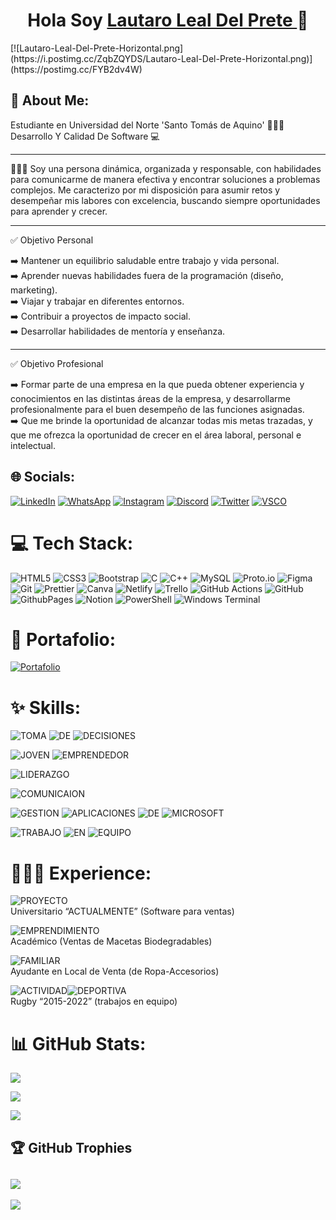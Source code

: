 <div align="center">
  <h1 align> Hola Soy <a href="https://www.linkedin.com/in/lauldp"> Lautaro Leal Del Prete </a> 👋 </h1>
</div>
  [![Lautaro-Leal-Del-Prete-Horizontal.png](https://i.postimg.cc/ZqbZQYDS/Lautaro-Leal-Del-Prete-Horizontal.png)](https://postimg.cc/FYB2dv4W)


## 💫 About Me:
Estudiante en Universidad del Norte 'Santo Tomás de Aquino' 👨🏻‍🎓​<br>
Desarrollo Y Calidad De Software ​💻 <br>
<hr>
🙋🏻‍♂️​ Soy una persona dinámica, organizada y responsable, con habilidades para comunicarme de manera efectiva y encontrar soluciones a problemas complejos. Me caracterizo por mi disposición para asumir retos y desempeñar mis labores con excelencia, buscando siempre oportunidades para aprender y crecer. <br>
<hr>
✅ Objetivo Personal 

➡️ ⁠Mantener un equilibrio saludable entre trabajo y vida personal. <br>
➡️ Aprender nuevas habilidades fuera de la programación (diseño, marketing). <br>
➡️ Viajar y trabajar en diferentes entornos. <br>
➡️ Contribuir a proyectos de impacto social. <br>
➡️ Desarrollar habilidades de mentoría y enseñanza. <br>
<hr>
✅ Objetivo Profesional

​➡️​ Formar parte de una empresa en la que pueda obtener experiencia y conocimientos en las distintas áreas de la empresa, y desarrollarme profesionalmente para el buen desempeño de las funciones asignadas. <br>
​➡️​ Que me brinde la oportunidad de alcanzar todas mis metas trazadas, y que me ofrezca la oportunidad de crecer en el área laboral, personal e intelectual.

## 🌐 Socials:
[![LinkedIn](https://img.shields.io/badge/LinkedIn-%230077B5.svg?logo=linkedin&logoColor=white)](https://www.linkedin.com/in/lauldp)                                  [![WhatsApp](https://img.shields.io/badge/WhatsApp-%230077B5.svg?logo=whatsapp&logoColor=white&color=gren)](https://Wa.me/543813399463)                              [![Instagram](https://img.shields.io/badge/Instagram-%23E4405F.svg?logo=Instagram&logoColor=white&style=red)](https://www.instagram.com/lautaro_leall)                [![Discord](https://img.shields.io/badge/Discord-%237289DA.svg?logo=discord&logoColor=white)](https://discord.gg/lautaro_leall)                                      [![Twitter](https://img.shields.io/badge/Twitter-black.svg?logo=X&logoColor=white)](https://x.com/lautaro_leall)                                                     [![VSCO](https://img.shields.io/badge/VSCO-%230077B5.svg?logo=vsco&logoColor=white&color=black)](https://vsco.co/lauti02/gallery)

# 💻 Tech Stack:
![HTML5](https://img.shields.io/badge/html5-%23E34F26.svg?style=for-the-badge&logo=html5&logoColor=white)                                                             ![CSS3](https://img.shields.io/badge/css3-%231572B6.svg?style=for-the-badge&logo=css3&logoColor=white)                                                                ![Bootstrap](https://img.shields.io/badge/bootstrap-%238511FA.svg?style=for-the-badge&logo=bootstrap&logoColor=white)                                                 ![C](https://img.shields.io/badge/c-%2300599C.svg?style=for-the-badge&logo=c&logoColor=white)                                                                         ![C++](https://img.shields.io/badge/c++-%2300599C.svg?style=for-the-badge&logo=c%2B%2B&logoColor=white)                                                               ![MySQL](https://img.shields.io/badge/mysql-4479A1.svg?style=for-the-badge&logo=mysql&logoColor=white)                                                                <!--![Postgres](https://img.shields.io/badge/postgres-%23316192.svg?style=for-the-badge&logo=postgresql&logoColor=white)                                                  ![MongoDB](https://img.shields.io/badge/MongoDB-%234ea94b.svg?style=for-the-badge&logo=mongodb&logoColor=white)                                                       ![NodeJS](https://img.shields.io/badge/node.js-6DA55F?style=for-the-badge&logo=node.js&logoColor=white)-->                                                        ![Proto.io](https://img.shields.io/badge/Proto.io-161637?style=for-the-badge&logo=proto.io&logoColor=00e5ff)                                                          ![Figma](https://img.shields.io/badge/figma-%23F24E1E.svg?style=for-the-badge&logo=figma&logoColor=white)
![Git](https://img.shields.io/badge/git-%23F05033.svg?style=for-the-badge&logo=git&logoColor=white)                                                                   ![Prettier](https://img.shields.io/badge/prettier-%23F7B93E.svg?style=for-the-badge&logo=prettier&logoColor=black)                                                    ![Canva](https://img.shields.io/badge/Canva-%2300C4CC.svg?style=for-the-badge&logo=Canva&logoColor=white)                                                             ![Netlify](https://img.shields.io/badge/netlify-%23000000.svg?style=for-the-badge&logo=netlify&logoColor=#00C7B7)                                                     ![Trello](https://img.shields.io/badge/Trello-%23026AA7.svg?style=for-the-badge&logo=Trello&logoColor=white)                                                          ![GitHub Actions](https://img.shields.io/badge/github%20actions-%232671E5.svg?style=for-the-badge&logo=githubactions&logoColor=white)                                 ![GitHub](https://img.shields.io/badge/GitHub-Git?style=for-the-badge&logo=github&logoColor=white&labelColor=Black&color=black)                                       ![GithubPages](https://img.shields.io/badge/github%20pages-121013?style=for-the-badge&logo=github&logoColor=white)                                                    ![Notion](https://img.shields.io/badge/Notion-%23000000.svg?style=for-the-badge&logo=notion&logoColor=white)                                                          ![PowerShell](https://img.shields.io/badge/PowerShell-%235391FE.svg?style=for-the-badge&logo=powershell&logoColor=white)                                              ![Windows Terminal](https://img.shields.io/badge/Windows%20Terminal-%234D4D4D.svg?style=for-the-badge&logo=windows-terminal&logoColor=white)

# 💼​ Portafolio:
[![Portafolio](https://img.shields.io/badge/PORTAFOLIO-P?style=for-the-badge&logo=codementor&logoColor=white&labelColor=Black&color=brown)](https://portafolio-lautaro-leal-del-prete.netlify.app/)

# ✨​ Skills:
![TOMA](https://img.shields.io/badge/TOMA-AA?style=for-the-badge&logoColor=white&color=black&cacheSeconds=Toma%20De%20Decisions%20)
![DE](https://img.shields.io/badge/DE-AA?style=for-the-badge&logoColor=white&color=black&cacheSeconds=Toma%20De%20Decisions%20)
![DECISIONES](https://img.shields.io/badge/DECISIONES-AA?style=for-the-badge&logoColor=white&color=black&cacheSeconds=Toma%20De%20Decisions%20)

![JOVEN](https://img.shields.io/badge/JOVEN-AA?style=for-the-badge&logoColor=white&color=black&cacheSeconds=Toma%20De%20Decisions%20)
![EMPRENDEDOR](https://img.shields.io/badge/EMPRENDEDOR-AA?style=for-the-badge&logoColor=white&color=black&cacheSeconds=Toma%20De%20Decisions%20)

![LIDERAZGO](https://img.shields.io/badge/LIDERAZGO-AA?style=for-the-badge&logoColor=white&color=grey&cacheSeconds=Toma%20De%20Decisions%20)

![COMUNICAION](https://img.shields.io/badge/COMUNICACION-AA?style=for-the-badge&logoColor=white&color=grey&cacheSeconds=Toma%20De%20Decisions%20)

![ GESTION](https://img.shields.io/badge/GESTION-AA?style=for-the-badge&logoColor=white&color=white&cacheSeconds=Toma%20De%20Decisions%20)
![APLICACIONES](https://img.shields.io/badge/APLICACIONES-AA?style=for-the-badge&logoColor=white&color=white&cacheSeconds=Toma%20De%20Decisions%20)
![DE](https://img.shields.io/badge/DE-AA?style=for-the-badge&logoColor=white&color=white&cacheSeconds=Toma%20De%20Decisions%20)
![MICROSOFT](https://img.shields.io/badge/MICROSOFT-AA?style=for-the-badge&logoColor=white&color=white&cacheSeconds=Toma%20De%20Decisions%20)

![TRABAJO](https://img.shields.io/badge/TRABAJO-EN?style=for-the-badge&logoColor=white&labelColor=white&color=white)
![EN](https://img.shields.io/badge/EN-EN?style=for-the-badge&logoColor=white&labelColor=white&color=white)
![EQUIPO](https://img.shields.io/badge/EQUIPO-EQ?style=for-the-badge&logoColor=white&labelColor=white&color=white)

# ​​🧑🏻‍💼​ Experience:
 ![PROYECTO](https://img.shields.io/badge/PROYECTO%3A-dark%20red?style=for-the-badge&logoSize=amd&labelColor=dark%20&color=purple)<br>
 Universitario “ACTUALMENTE” (Software
 para ventas)<br>
 
 ![EMPRENDIMIENTO](https://img.shields.io/badge/EMPRENDIMIENTO%3A-dark%20red?style=for-the-badge&logoSize=amd&labelColor=dark%20&color=purple)<br>
 Académico (Ventas de Macetas
 Biodegradables)<br>
 
 ![FAMILIAR](https://img.shields.io/badge/FAMILIAR%3A-dark%20red?style=for-the-badge&logoSize=amd&labelColor=dark%20&color=purple)<br>
 Ayudante en Local de Venta (de
 Ropa-Accesorios)<br>
 
![ACTIVIDAD](https://img.shields.io/badge/ACTIVIDAD-dark%20red?style=for-the-badge&logoSize=amd&labelColor=purple%20&color=purple%20)![DEPORTIVA](https://img.shields.io/badge/DEPORTIVA%3A-%3A?style=for-the-badge&logoSize=amd&labelColor=purple%20&color=purple%20)<br>
 Rugby “2015-2022” (trabajos en equipo)

# 📊 GitHub Stats:
<!--PRIMER CUADRO-->
![](https://github-readme-stats.vercel.app/api?username=LautaroLeall&theme=neon&hide_border=false&include_all_commits=true&count_private=true)<br/>
<!--SEGUNDO CUADRO-->
![](https://github-readme-streak-stats.herokuapp.com/?user=LautaroLeall&theme=neon&hide_border=false)<br/>
<!--TERCER CUADRO-->
![](https://github-readme-stats.vercel.app/api/top-langs/?username=LautaroLeall&theme=neon&hide_border=false&include_all_commits=true&count_private=true&layout=compact)

## 🏆 GitHub Trophies
![](https://github-profile-trophy.vercel.app/?username=LautaroLeall&theme=radical&no-frame=false&no-bg=false&margin-w=4)
---
[![](https://visitcount.itsvg.in/api?id=LautaroLeall&icon=2&color=7)](https://visitcount.itsvg.in)
